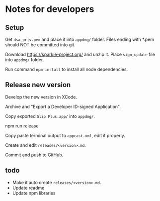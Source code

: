 # Notes for developers


## Setup

Get `dsa_priv.pem` and place it into `appdmg/` folder. Files ending with *.pem should NOT be committed into git.

Download https://sparkle-project.org/ and unzip it. Place `sign_update` file into `appdmg/` folder.

Run command `npm install` to install all node dependencies.


## Release new version

Develop the new version in XCode. 

Archive and "Export a Developer ID-signed Application".

Copy exported `Glip Plus.app/` into `appdmg/`.

npm run release <version> <build>

Copy paste terminal output to `appcast.xml`, edit it properly.

Create and edit `releases/<version>.md`.

Commit and push to GitHub.


## todo

- Make it auto create `releases/<version>.md`.
- Update readme
- Update npm libraries
